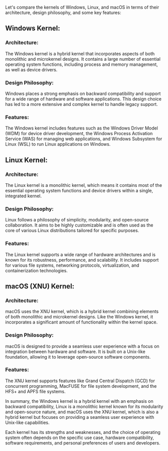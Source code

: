 Let's compare the kernels of Windows, Linux, and macOS in terms of their architecture, design philosophy, and some key features:

## Windows Kernel:

### Architecture:
The Windows kernel is a hybrid kernel that incorporates aspects of both monolithic and microkernel designs. It contains a large number of essential operating system functions, including process and memory management, as well as device drivers.
### Design Philosophy: 
Windows places a strong emphasis on backward compatibility and support for a wide range of hardware and software applications. This design choice has led to a more extensive and complex kernel to handle legacy support.
### Features:
The Windows kernel includes features such as the Windows Driver Model (WDM) for device driver development, the Windows Process Activation Service (WAS) for managing web applications, and Windows Subsystem for Linux (WSL) to run Linux applications on Windows.

## Linux Kernel:

### Architecture: 
The Linux kernel is a monolithic kernel, which means it contains most of the essential operating system functions and device drivers within a single, integrated kernel.

### Design Philosophy:
Linux follows a philosophy of simplicity, modularity, and open-source collaboration. It aims to be highly customizable and is often used as the core of various Linux distributions tailored for specific purposes.
### Features: 
The Linux kernel supports a wide range of hardware architectures and is known for its robustness, performance, and scalability. It includes support for various file systems, networking protocols, virtualization, and containerization technologies.

## macOS (XNU) Kernel:

### Architecture: 
macOS uses the XNU kernel, which is a hybrid kernel combining elements of both monolithic and microkernel designs. Like the Windows kernel, it incorporates a significant amount of functionality within the kernel space.
### Design Philosophy: 
macOS is designed to provide a seamless user experience with a focus on integration between hardware and software. It is built on a Unix-like foundation, allowing it to leverage open-source software components.
### Features: 
The XNU kernel supports features like Grand Central Dispatch (GCD) for concurrent programming, MacFUSE for file system development, and the HFS+ and APFS file systems.

In summary, the Windows kernel is a hybrid kernel with an emphasis on backward compatibility, Linux is a monolithic kernel known for its modularity and open-source nature, and macOS uses the XNU kernel, which is also a hybrid kernel but focuses on providing a seamless user experience with Unix-like capabilities.

Each kernel has its strengths and weaknesses, and the choice of operating system often depends on the specific use case, hardware compatibility, software requirements, and personal preferences of users and developers.
